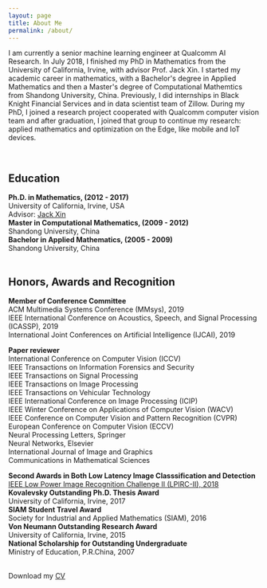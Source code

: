 ```yaml
---
layout: page
title: About Me
permalink: /about/
---
```

I am currently a senior machine learning engineer at Qualcomm AI Research. 
In July 2018, I finished my PhD in Mathematics from the University of California, Irvine, with advisor Prof. Jack Xin. I started my academic career in mathematics, with a Bachelor's degree in Applied Mathematics and then a Master's degree of Computational Mathemtics from Shandong University, China. Previously, I did internships in Black Knight Financial Services and in data scientist team of Zillow. During my PhD, I joined a research project cooperated with Qualcomm computer vision team and after graduation, I joined that group to continue my research:  applied mathematics and optimization on the Edge, like mobile and IoT devices.

<br>
<h2>Education</h2>
<strong>Ph.D. in Mathematics, (2012 - 2017) </strong>
<br>    University of California, Irvine, USA
<br>    Advisor: <a href="https://www.math.uci.edu/people/jack-xin">
    Jack Xin</a><br>
<strong>Master in Computational Mathematics, (2009 - 2012) </strong>
<br>    Shandong University, China<br>
<strong>Bachelor in Applied Mathematics, (2005 - 2009) </strong>
<br>    Shandong University, China<br>


<br>
<h2>Honors, Awards and Recognition</h2>

<strong>Member of Conference Committee</strong>
<br>    ACM Multimedia Systems Conference (MMsys), 2019
<br>    IEEE International Conference on Acoustics, Speech, and 
	Signal Processing (ICASSP), 2019
<br>    International Joint Conferences on Artificial Intelligence (IJCAI), 2019


<strong>Paper reviewer</strong>
<br>    International Conference on Computer Vision (ICCV)
<br>    IEEE Transactions on Information Forensics and Security
<br>    IEEE Transactions on Signal Processing
<br>    IEEE Transactions on Image Processing
<br>    IEEE Transactions on Vehicular Technology
<br>    IEEE International Conference on Image Processing (ICIP)
<br>    IEEE Winter Conference on Applications of Computer Vision (WACV)
<br>    IEEE Conference on Computer Vision and Pattern Recognition (CVPR) 
<br>    European Conference on Computer Vision (ECCV)
<br>    Neural Processing Letters, Springer
<br>    Neural Networks, Elsevier
<br>    International Journal of Image and Graphics
<br>    Communications in Mathematical Sciences

<strong>Second Awards in Both Low Latency Image Classsification and Detection</strong>
<br>    <a href="https://lpirc.ecn.purdue.edu/">
    IEEE Low Power Image Recognition Challenge II (LPIRC-II), 2018</a><br>
<strong>Kovalevsky Outstanding Ph.D. Thesis Award</strong>
<br>    University of California, Irvine, 2017<br>
<strong>SIAM Student Travel Award</strong>
<br>    Society for Industrial and Applied Mathematics (SIAM), 2016<br>
<strong>Von Neumann Outstanding Research Award</strong>
<br>    University of California, Irvine, 2015<br>
<strong>National Scholarship for Outstanding Undergraduate</strong>
<br>    Ministry of Education, P.R.China, 2007<br>




<br>
Download my <a href="https://github.com/zsivine/zsivine.github.io/raw/master/CV/Research_CV.pdf" download="Research_CV">CV</a><br>
<br>
